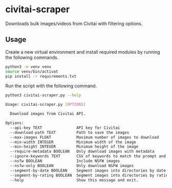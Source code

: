 
# civitai-scraper

Downloads bulk images/videos from Civitai with filtering options.

## Usage

Create a new virtual environment and install required modules by running the following commands.

```bash
python3 -m venv venv
source venv/bin/activat
pip install -r requirements.txt
```

Run the script with the following command.

```bash
python3 civitai-scraper.py --help

Usage: civitai-scraper.py [OPTIONS]

  Download images from Civitai API.

Options:
  --api-key TEXT               API key for Civitai
  --download-path TEXT         Path to save the images
  --max-images FLOAT           Maximum number of images to download
  --min-width INTEGER          Minimum width of the image
  --min-height INTEGER         Minimum height of the image
  --require-metadata BOOLEAN   Only download images with metadata
  --ignore-keywords TEXT       CSV of keywords to match the prompt and ignore
  --nsfw BOOLEAN               Include NSFW images
  --nsfw-only BOOLEAN          Only download NSFW images
  --segment-by-date BOOLEAN    Segment images into directories by date
  --segment-by-rating BOOLEAN  Segment images into directories by rating
  --help                       Show this message and exit.
```

